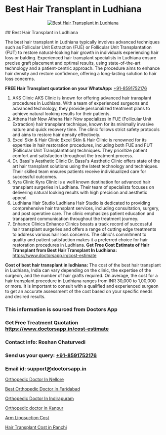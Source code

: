 # Best Hair Transplant in Ludhiana

<p align="center">
  <a href="https://doctorsapp.co.in/uploads/treatment_image/Finding%20the%20best%20hair%20clinic.jpg">
    <img src="https://doctorsapp.co.in/treatment/hair-transplant" alt="Best Hair Transplant in Ludhiana">
  </a>
</p>
## Best Hair Transplant in Ludhiana

The best hair transplant in Ludhiana typically involves advanced techniques such as Follicular Unit Extraction (FUE) or Follicular Unit Transplantation (FUT) to restore natural-looking hair growth in individuals experiencing hair loss or balding. Experienced hair transplant specialists in Ludhiana ensure precise graft placement and optimal results, using state-of-the-art technology and a patient-centric approach. The procedure aims to enhance hair density and restore confidence, offering a long-lasting solution to hair loss concerns.

**FREE Hair Transplant quotation on your WhatsApp:**  [+91-8591752176](https://api.whatsapp.com/send?phone=8591752176)

1) AKS Clinic   AKS Clinic is known for offering advanced hair transplant procedures in Ludhiana. With a team of experienced surgeons and advanced technology, they provide personalized treatment plans to achieve natural looking results for their patients.
2) Athena Hair Now   Athena Hair Now specializes in FUE (Follicular Unit Extraction) hair transplant technique, known for its minimally invasive nature and quick recovery time. The clinic follows strict safety protocols and aims to restore hair density effectively.
3) Excel Skin & Hair Clinic   Excel Skin & Hair Clinic is renowned for its expertise in hair restoration procedures, including both FUE and FUT (Follicular Unit Transplantation) techniques. They prioritize patient comfort and satisfaction throughout the treatment process.
4) Dr. Bassi's Aesthetic Clinic   Dr. Bassi's Aesthetic Clinic offers state of the art hair transplant solutions using the latest technology and techniques. Their skilled team ensures patients receive individualized care for successful outcomes.
5) Kyra Clinic   Kyra Clinic is a well known destination for advanced hair transplant surgeries in Ludhiana. Their team of specialists focuses on delivering natural looking results with high precision and aesthetic appeal.
6) Ludhiana Hair Studio   Ludhiana Hair Studio is dedicated to providing comprehensive hair transplant services, including consultation, surgery, and post operative care. The clinic emphasizes patient education and transparent communication throughout the treatment journey.
7) Enhance Clinics   Enhance Clinics boasts a track record of successful hair transplant surgeries and offers a range of cutting edge treatments to address various hair loss concerns. The clinic's commitment to quality and patient satisfaction makes it a preferred choice for hair restoration procedures in Ludhiana.
**Get Free Cost Estimate of Hair Transplant from Best Hair Transplant In Ludhiana:** https://www.doctorsapp.in/cost-estimate

**Cost of best hair transplant in ludhiana:**
The cost of the best hair transplant in Ludhiana, India can vary depending on the clinic, the expertise of the surgeon, and the number of hair grafts required. On average, the cost for a hair transplant procedure in Ludhiana ranges from INR 30,000 to 1,00,000 or more. It is important to consult with a qualified and experienced surgeon to get an accurate assessment of the cost based on your specific needs and desired results.

### This information is sourced from Doctors App 
### Get Free Treatment Quotation https://www.doctorsapp.in/cost-estimate
### Contact info: Roshan Chaturvedi 
### Send us your query: [+91-8591752176](https://api.whatsapp.com/send?phone=8591752176) 
### Email id: support@doctorsapp.in

[Orthopedic Doctor In Nellore](https://www.linkedin.com/pulse/orthopedic-doctor-nellore-doctorsapp-khulna-1ra4e?trackingId=qRf8uoAYlR46rJjYehvptw%3D%3D&lipi=urn%3Ali%3Apage%3Ad_flagship3_company_admin%3BEfzsr1%2BmQ6eR1XkJR7MU1A%3D%3D)

[Best Orthopedic Doctor In Faridabad](https://www.linkedin.com/pulse/best-orthopedic-doctor-faridabad-knee-replacement-treatment-vl7ke?trackingId=L%2B%2BBe%2BQMjQcs9j0jgcZYEA%3D%3D&lipi=urn%3Ali%3Apage%3Ad_flagship3_company_admin%3BII%2FSNcWiSiigR90SV5cfEQ%3D%3D)

[Orthopedic Doctor In Indirapuram](https://medium.com/@akashbhatt14/orthopedic-doctor-in-indirapuram-2e36530684be)

[Orthopedic doctor in Kanpur](https://medium.com/@devenderrathi97/orthopedic-doctor-in-kanpur-9e4067fc5bc9)

[Arm Liposuction Cost](https://doctors-apps.github.io/doctorsapp/arm-liposuction-cost)

[Hair Transplant Cost in Ranchi](https://doctors-apps.github.io/doctorsapp/hair-transplant-cost-in-ranchi)

